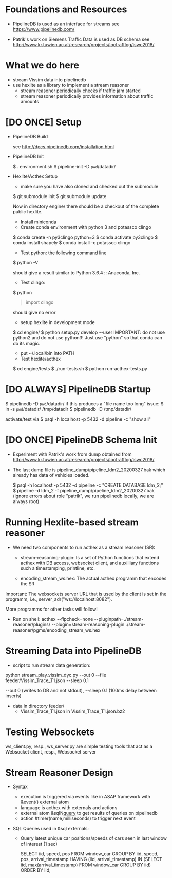 # Foundations and Resources

* PipelineDB is used as an interface for streams
  see https://www.pipelinedb.com/

* Patrik's work on Siemens Traffic Data is used as DB schema
	see http://www.kr.tuwien.ac.at/research/projects/loctrafflog/iswc2018/

# What we do here

* stream Vissim data into pipelinedb
* use hexlite as a library to implement a stream reasoner
	- stream reasoner periodically checks if traffic jam started
	- stream reasoner periodically provides information about traffic amounts

# [DO ONCE] Setup

* PipelineDB Build

	see http://docs.pipelinedb.com/installation.html

* PipelineDB Init

  $ . environment.sh
	$ pipeline-init -D `pwd`/datadir/

* Hexlite/Acthex Setup

	- make sure you have also cloned and checked out the submodule

	$ git submodule init
	$ git submodule update 

	Now in directory engine/ there should be a checkout of the complete public hexlite.

	- Install miniconda 
	- Create conda environment with python 3 and potassco clingo

	$ conda create -n py3clingo python=3
	$ conda activate py3clingo
	$ conda install shapely
	$ conda install -c potassco clingo

	- Test python: the following command line

	$ python -V

	should give a result similar to
	Python 3.6.4 :: Anaconda, Inc.

	- Test clingo:

	$ python
	> import clingo
	>

	should give no error

	- setup hexlite in development mode

  $ cd engine/
	$ python setup.py develop --user
	IMPORTANT: do not use python2 and do not use python3! Just use "python" so that conda can do its magic.

	- put ~/.local/bin into PATH
	- Test hexlite/acthex

	$ cd engine/tests
	$ ./run-tests.sh
	$ python run-acthex-tests.py

# [DO ALWAYS] PipelineDB Startup

$ pipelinedb -D `pwd`/datadir/
if this produces a "file name too long" issue:
	$ ln -s `pwd`/datadir/ /tmp/datadir
	$ pipelinedb -D /tmp/datadir/

activate/test via
$ psql -h localhost -p 5432 -d pipeline -c "show all"

# [DO ONCE] PipelineDB Schema Init

* Experiment with Patrik's work from dump obtained from http://www.kr.tuwien.ac.at/research/projects/loctrafflog/iswc2018/

* The last dump file is pipeline_dump/pipeline_ldm2_20200327.bak which already has data of vehicles loaded. 

	$ psql -h localhost -p 5432 -d pipeline -c "CREATE DATABASE ldm_2;"
	$ pipeline -d ldm_2 -f pipeline_dump/pipeline_ldm2_20200327.bak
	(ignore errors about role "patrik", we run pipelinedb locally, we are always root)

# Running Hexlite-based stream reasoner


* We need two components to run acthex as a stream reasoner (SR):

  - stream-reasoning-plugin: Is a set of Python functions that extend acthex with DB access, websocket client, and auxilliary functions such a timestamping, printline, etc.
  
  -  encoding_stream_ws.hex: The actual acthex programm that encodes the SR
  
 Important: The websockets server URL that is used by the client is set in the programm, i.e., server_adr("ws://localhost:8082"). 
  
 More programms for other tasks will follow!

* Run on shell: acthex --flpcheck=none --pluginpath=./stream-reasoner/plugins/ --plugin=stream-reasoning-plugin ./stream-reasoner/pgms/encoding_stream_ws.hex


# Streaming Data into PipelineDB

* script to run stream data generation:

python stream_play_vissim_dyc.py --out 0 --file feeder/Vissim_Trace_T1.json --sleep 0.1

--out 0 (writes to DB and not stdout), --sleep 0.1 (100ms delay between inserts)

* data in directory feeder/
	- Vissim_Trace_T1.json in Vissim_Trace_T1.json.bz2

# Testing Websockets

ws_client.py, resp., ws_server.py are simple testing tools that act as a 
Websocket client, resp., Websocket server


# Stream Reasoner Design

* Syntax
	- execution is triggered via events like in ASAP framework with &event() external atom
	- language is acthex with externals and actions
	- external atom &sqlN[query](X_1,...,X_N) to get results of queries on pipelinedb
	- action #timer(name,milliseconds) to trigger next event

* SQL Queries used in &sql externals:
	- Query latest unique car positions/speeds
	  of cars seen in last window of interest (1 sec)

		SELECT iid, speed, pos FROM window_car
		GROUP BY iid, speed, pos, arrival_timestamp
		HAVING (iid, arrival_timestamp) IN
			(SELECT iid, max(arrival_timestamp) FROM window_car GROUP BY iid)
		ORDER BY iid;

